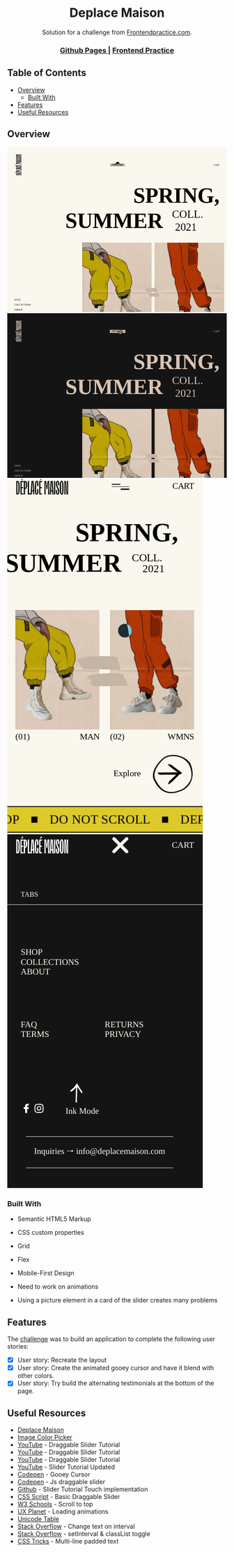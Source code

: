 <h1 align="center">Deplace Maison</h1>

<div align="center">
   Solution for a challenge from  <a href="https://frontendpractice.com" target="_blank">Frontendpractice.com</a>.
</div>

<div align="center">
  <h3>
    <a href="https://jdegand.github.io/deplace-maison">
      Github Pages
    </a>
    <span> | </span>
    <a href="https://www.frontendpractice.com/project/deplace-maison">
      Frontend Practice    
    </a>
  </h3>
</div>

## Table of Contents

- [Overview](#overview)
  - [Built With](#built-with)
- [Features](#features)
- [Useful Resources](#useful-resources)

## Overview

![](deplace-desktop.png)
![](deplace-desktop-ink.png)
![](deplace-mobile.png)
![](deplace-mobile-panel.png)

### Built With

- Semantic HTML5 Markup
- CSS custom properties
- Grid
- Flex
- Mobile-First Design

- Need to work on animations
- Using a picture element in a card of the slider creates many problems 

## Features

The [challenge](https://www.frontendpractice.com/project/deplace-maison) was to build an application to complete the following user stories:

- [x] User story: Recreate the layout
- [x] User story: Create the animated gooey cursor and have it blend with other colors.
- [x] User story: Try build the alternating testimonials at the bottom of the page.

## Useful Resources

- [Deplace Maison](https://www.deplacemaison.com/#)
- [Image Color Picker](https://imagecolorpicker.com/)
- [YouTube](https://www.youtube.com/watch?v=KHGc7eZyxKY) - Draggable Slider Tutorial
- [YouTube](https://www.youtube.com/watch?v=5iqdUk4R_2g) - Draggable Slider Tutorial
- [YouTube](https://www.youtube.com/watch?v=IEbaqI7F8vM) - Draggable Slider Tutorial
- [YouTube](https://www.youtube.com/watch?v=LPBGK1gqXoU) - Slider Tutorial Updated
- [Codepen](https://codepen.io/lokesh/pen/YzzKzva) - Gooey Cursor
- [Codepen](https://codepen.io/kellyex/pen/KKwwdYg) - Js draggable slider
- [Github](https://github.com/florentmolle/draggable-touch-slider/blob/main/slider%20draggable/script.js) - Slider Tutorial Touch implementation
- [CSS Script](https://www.cssscript.com/basic-draggable-slider/) - Basic Draggable Slider
- [W3 Schools](https://www.w3schools.com/howto/howto_js_scroll_to_top.asp) - Scroll to top
- [UX Planet](https://uxplanet.org/using-loading-animation-on-websites-and-apps-examples-and-snippets-to-use-cab0097be9f1) - Loading animations
- [Unicode Table](https://www.unicodetable.com)
- [Stack Overflow](https://stackoverflow.com/questions/28648019/changing-text-after-regular-interval) - Change text on interval
- [Stack Overflow](https://stackoverflow.com/questions/46182318/setinterval-to-add-class-then-remove-class-for-same-amount-of-time#:~:text=All%20you%20need%20to%20do,clearTimeout()%20or%20clearInterval()%20.) - setInterval & classList toggle
- [CSS Tricks](https://css-tricks.com/multi-line-padded-text/) - Multi-line padded text
